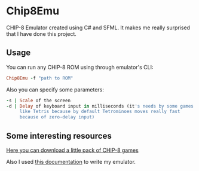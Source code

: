 # Chip8Emu
CHIP-8 Emulator created using C# and SFML. It makes me really surprised that I have done this project.

## Usage
You can run any CHIP-8 ROM using through emulator's CLI:
```ruby
Chip8Emu -f "path to ROM"
```
Also you can specify some parameters:
```ruby
-s | Scale of the screen
-d | Delay of keyboard input in milliseconds (it's needs by some games
     like Tetris because by default Tetrominoes moves really fast 
     because of zero-delay input)
```

## Some interesting resources
[Here you can download a little pack of CHIP-8 games](https://www.zophar.net/pdroms/chip8/chip-8-games-pack.html)

Also I used [this documentation](http://devernay.free.fr/hacks/chip8/C8TECH10.HTM) to write my emulator.
